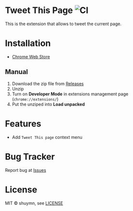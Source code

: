 # Tweet This Page ![CI](https://github.com/shuymn/tweet-this-page/workflows/CI/badge.svg)

This is the extension that allows to tweet the current page.

# Installation

- [Chrome Web Store](https://chrome.google.com/webstore/detail/ebddcjemiggiaedelggijfknajbchfah)

## Manual

1. Download the zip file from [Releases](https://github.com/shuymn/tweet-this-page/releases)
2. Unzip
3. Turn on **Developer Mode** in extensions management page (`chrome://extensions/`)
4. Put the unziped into **Load unpacked**

# Features

- Add `Tweet This page` context menu

# Bug Tracker

Report bug at [Issues](https://github.com/shuymn/tweet-this-page/issues)

# License

MIT © shuymn, see [LICENSE](https://github.com/shuymn/tweet-this-page/blob/main/LICENSE)
